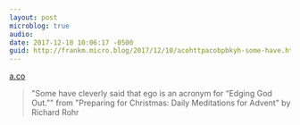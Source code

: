 ```yaml
---
layout: post
microblog: true
audio: 
date: 2017-12-10 10:06:17 -0500
guid: http://frankm.micro.blog/2017/12/10/acohttpacobpbkyh-some-have.html
---
```

 [a.co](http://a.co/bpbKY6H)

> "Some have cleverly said that ego is an acronym for “Edging God Out.”" from "Preparing for Christmas: Daily Meditations for Advent" by Richard Rohr
